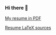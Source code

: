 ### Hi there 👋

[My resume in PDF](https://github.com/Logarithmus/resume/releases/latest/download/resume-en.pdf)

[Resume LaTeX sources](https://github.com/Logarithmus/resume/releases/latest/download/resume-en.pdf)

<!--
**Logarithmus/Logarithmus** is a ✨ _special_ ✨ repository because its `README.md` (this file) appears on your GitHub profile.

Here are some ideas to get you started:

- 🔭 I’m currently working on ...
- 🌱 I’m currently learning ...
- 👯 I’m looking to collaborate on ...
- 🤔 I’m looking for help with ...
- 💬 Ask me about ...
- 📫 How to reach me: ...
- 😄 Pronouns: ...
- ⚡ Fun fact: ...
-->
